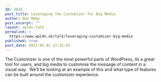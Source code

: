 ```yaml
---
ID: 2816
post_title: Leveraging the Customizer for Big Media
author: Dan Maby
post_excerpt: ""
layout: wpldn_talk
permalink: >
  https://www.wpldn.uk/talk/leveraging-customizer-big-media
published: true
post_date: 2017-02-01 22:22:43
---
```

The Customizer is one of the most powerful parts of WordPress, its a great tool for users, and big media to customise the message of content in a visual way.  We’ll be looking at an example of this and what type of features can be built around the customizer experience.